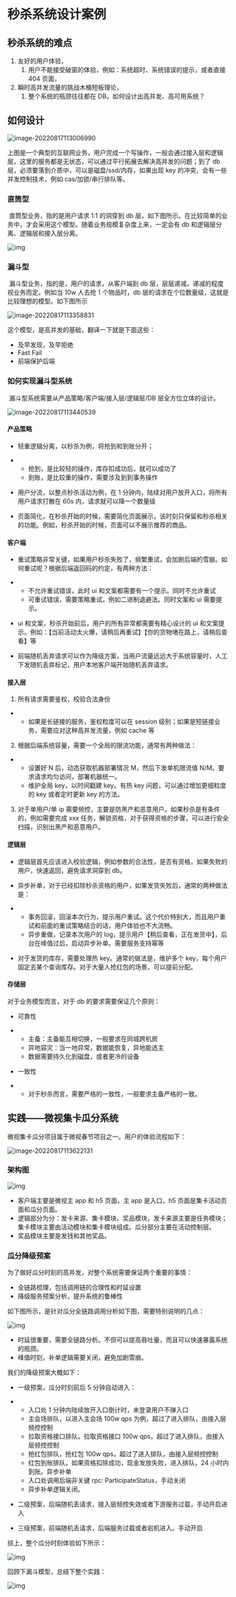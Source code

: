 # 秒杀系统设计案例

## **秒杀系统的难点**

1. 友好的用户体验，
   1. 用户不能接受破窗的体验，例如：系统超时、系统错误的提示，或者直接 404 页面，
2. 瞬时高并发流量的挑战木桶短板理论，
   1. 整个系统的瓶颈往往都在 DB，如何设计出高并发、高可用系统？

## 如何设计

![image-20220817113006990](img/image-20220817113006990.png)

​		 上图是一个典型的互联网业务，用户完成一个写操作，一般会通过接入层和逻辑层，这里的服务都是无状态，可以通过平行拓展去解决高并发的问题；到了 db 层，必须要落到介质中，可以是磁盘/ssd/内存，如果出现 key 的冲突，会有一些并发控制技术，例如 cas/加锁/串行排队等。



### 直筒型

​			直筒型业务，指的是用户请求 1:1 的洞穿到 db 层，如下图所示。在比较简单的业务中，才会采用这个模型。随着业务规模复杂度上来，一定会有 db 和逻辑层分离、逻辑层和接入层分离。

![img](img/v2-15f4981679385991797c2c435160d2dd_720w.jpg)

### 漏斗型

​			漏斗型业务，指的是，用户的请求，从客户端到 db 层，层层递减，递减的程度视业务而定。例如当 10w 人去抢 1 个物品时，db 层的请求在个位数量级，这就是比较理想的模型。如下图所示

![image-20220817113358831](img/image-20220817113358831.png)

这个模型，是高并发的基础，翻译一下就是下面这些：

- 及早发现，及早拒绝
- Fast Fail
- 前端保护后端



### 如何实现漏斗型系统

​			漏斗型系统需要从产品策略/客户端/接入层/逻辑层/DB 层全方位立体的设计。

![image-20220817113440539](img/image-20220817113440539.png)

#### 产品策略

- 轻重逻辑分离，以秒杀为例，将抢到和到账分开；

- - 抢到，是比较轻的操作，库存扣成功后，就可以成功了
  - 到账，是比较重的操作，需要涉及到到事务操作

- 用户分流，以整点秒杀活动为例，在 1 分钟内，陆续对用户放开入口，将所有用户请求打散在 60s 内，请求就可以降一个数量级

- 页面简化，在秒杀开始的时候，需要简化页面展示，该时刻只保留和秒杀相关的功能。例如，秒杀开始的时候，页面可以不展示推荐的商品。

#### 客户端

- 重试策略非常关键，如果用户秒杀失败了，频繁重试，会加剧后端的雪崩。如何重试呢？根据后端返回码的约定，有两种方法：

- - 不允许重试错误，此时 ui 和文案都需要有一个提示。同时不允许重试
  - 可重试错误，需要策略重试，例如二进制退避法。同时文案和 ui 需要提示。

- ui 和文案，秒杀开始前后，用户的所有异常都需要有精心设计的 ui 和文案提示。例如：【当前活动太火爆，请稍后再重试】【你的货物堵在路上，请稍后查看】等

- 前端随机丢弃请求可以作为降级方案，当用户流量远远大于系统容量时，人工下发随机丢弃标记，用户本地客户端开始随机丢弃请求。

#### 接入层

1. 所有请求需要鉴权，校验合法身份

- - 如果是长链接的服务，鉴权粒度可以在 session 级别；如果是短链接业务，需要应对这种高并发流量，例如 cache 等

2. 根据后端系统容量，需要一个全局的限流功能，通常有两种做法：

- - 设置好 N 后，动态获取机器部署情况 M，然后下发单机限流值 N/M。要求请求均匀访问，部署机器统一。
  - 维护全局 key，以时间戳建 key。有热 key 问题，可以通过增加更细粒度的 key 或者定时更新 key 的方法。

3. 对于单用户/单 ip 需要频控，主要是防黑产和恶意用户。如果秒杀是有条件的，例如需要完成 xxx 任务，解锁资格，对于获得资格的步骤，可以进行安全扫描，识别出黑产和恶意用户。

#### 逻辑层

- 逻辑层首先应该进入校验逻辑，例如参数的合法性，是否有资格，如果失败的用户，快速返回，避免请求洞穿到 db。

- 异步补单，对于已经扣除秒杀资格的用户，如果发货失败后，通常的两种做法是：

- - 事务回滚，回滚本次行为，提示用户重试。这个代价特别大，而且用户重试和前面的重试策略结合的话，用户体验也不大流畅。
  - 异步重做，记录本次用户的 log，提示用户【稍后查看，正在发货中】，后台在峰值过后，启动异步补单。需要服务支持幂等

- 对于发货的库存，需要处理热 key。通常的做法是，维护多个 key，每个用户固定去某个查询库存。对于大量人抢红包的场景，可以提前分配。

#### 存储层

对于业务模型而言，对于 db 的要求需要保证几个原则：

- 可靠性

- - 主备：主备能互相切换，一般要求在同城跨机房
  - 异地容灾：当一地异常，数据能恢复，异地能选主
  - 数据需要持久化到磁盘，或者更冷的设备

- 一致性

- - 对于秒杀而言，需要严格的一致性，一般要求主备严格的一致。



## 实践——微视集卡瓜分系统

微视集卡瓜分项目属于微视春节项目之一。用户的体验流程如下：

![image-20220817113622131](img/image-20220817113622131.png)

### 架构图

![img](img/v2-60b7f118b41855263cd1e4d434285b4d_720w.jpg)

- 客户端主要是微视主 app 和 h5 页面，主 app 是入口，h5 页面是集卡活动页面和瓜分页面。
- 逻辑部分为分：发卡来源、集卡模块、奖品模块，发卡来源主要是任务模块；集卡模块主要由活动模块和集卡模块组成。瓜分部分主要在活动控制层。
- 奖品模块主要是发钱和其他奖品。

### 瓜分降级预案

为了做好瓜分时刻的高并发，对整个系统需要保证两个重要的事情：

- 全链路梳理，包括调用链的合理性和时延设置
- 降级服务预案分析，提升系统的鲁棒性

如下图所示，是针对瓜分全链路调用分析如下图，需要特别说明的几点：

![img](img/v2-2357aac83e60101d1b143f634725b5b2_720w.jpg)

- 时延很重要，需要全链路分析。不但可以提高吞吐量，而且可以快速暴露系统的瓶颈。
- 峰值时刻，补单逻辑需要关闭，避免加剧雪崩。

我们的降级预案大概如下：

- 一级预案，瓜分时刻前后 5 分钟自动进入：

- - 入口处 1 分钟内陆续放开入口倒计时，未登录用户不弹入口
  - 主会场排队，以进入主会场 100w qps 为例，超过了进入排队，由接入层频控控制
  - 拉取资格接口排队，拉取资格接口 100w qps，超过了进入排队，由接入层频控控制
  - 抢红包排队，抢红包 100w qps，超过了进入排队，由接入层频控控制
  - 红包到账排队，如果资格扣除成功，现金发放失败，进入排队，24 小时内到账。异步补单
  - 入口处调用后端非关键 rpc: ParticipateStatus，手动关闭
  - 异步补单逻辑关闭。

- 二级预案，后端随机丢请求，接入层频控失效或者下游服务过载，手动开启进入

- 三级预案，前端随机丢请求，后端服务过载或者宕机进入。手动开启

综上，整个瓜分时刻体验如下所示：

![img](img/v2-4551c7d39e776fe0d494c4cc6005fa17_720w.jpg)

回顾下漏斗模型，总结下整个实践：

![img](img/v2-db80d36c4a81173ec75db7fe88b25a75_720w.jpg)

